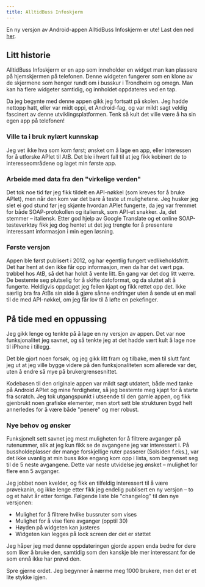 ```yaml
---
title: AlltidBuss Infoskjerm
---
```


En ny versjon av Android-appen AlltidBuss Infoskjerm er ute! Last den ned [her](https://play.google.com/store/apps/details?id=no.vtek.alltidbuss "Google Play").

## Litt historie

AlltidBuss Infoskjerm er en app som inneholder en widget man kan plassere på hjemskjermen på telefonen. Denne widgeten fungerer som en klone av de skjermene som henger rundt om i busskur i Trondheim og omegn. Man kan ha flere widgeter samtidig, og innholdet oppdateres ved en tap.

Da jeg begynte med denne appen gikk jeg fortsatt på skolen. Jeg hadde nettopp hatt, eller var midt oppi, et Android-fag, og var mildt sagt veldig fascinert av denne utviklingsplatformen. Tenk så kult det ville være å ha sin egen app på telefonen!

### Ville ta i bruk nylært kunnskap

Jeg vet ikke hva som kom først; ønsket om å lage en app, eller interessen for å utforske APIet til AtB. Det ble i hvert fall til at jeg fikk kobinert de to interesseområdene og laget min første app.

### Arbeide med data fra den "virkelige verden"

Det tok noe tid før jeg fikk tildelt en API-nøkkel (som kreves for å bruke APIet), men når den kom var det bare å teste ut mulighetene. Jeg husker jeg slet ei god stund før jeg skjønte hvordan APIet fungerte, da jeg var fremmet for både SOAP-protokollen og italiensk, som API-et snakker. Ja, det stemmer – italiensk. Etter god hjelp av Google Translate og et online SOAP-testeverktøy fikk jeg dog hentet ut det jeg trengte for å presentere interessant informasjon i min egen løsning.

### Første versjon

Appen ble først publisert i 2012, og har egentlig fungert vedlikeholdsfritt. Det har hent at den ikke får opp informasjon, men da har det vært pga. trøbbel hos AtB, så det har holdt å vente litt. En gang var det dog litt værre. De bestemte seg plutselig for å skifte datoformat, og da sluttet alt å fungerte. Heldigvis oppdaget jeg feilen kjapt og fikk rettet opp det. Ikke særlig bra fra AtBs sin side å gjøre sånne endringer uten å sende ut en mail til de med API-nøkkel, om jeg får lov til å løfte en pekefinger.

## På tide med en oppussing

Jeg gikk lenge og tenkte på å lage en ny versjon av appen. Det var noe funksjonalitet jeg savnet, og så tenkte jeg at det hadde vært kult å lage noe til iPhone i tillegg.

Det ble gjort noen forsøk, og jeg gikk litt fram og tilbake, men til slutt fant jeg ut at jeg ville bygge videre på den funksjonaliteten som allerede var der, uten å endre så mye på brukergrensesnittet.

Kodebasen til den originale appen var mildt sagt utdatert, både med tanke på Android APIet og mine ferdigheter, så jeg bestemte meg kjapt for å starte fra scratch. Jeg tok utgangspunkt i utseende til den gamle appen, og fikk gjenbrukt noen grafiske elementer, men stort sett ble strukturen bygd helt annerledes for å være både "penere" og mer robust.

### Nye behov og ønsker

Funksjonelt sett savnet jeg mest muligheten for å filtrere avganger på rutenummer, slik at jeg kun fikk se de avgangene jeg var interessert i. På bussholdeplasser der mange forskjellige ruter passerer (Solsiden f.eks.), var det ikke uvanlig at min buss ikke engang kom opp i lista, som begrenset seg til de 5 neste avgangene. Dette var neste utvidelse jeg ønsket – mulighet for flere enn 5 avganger.

Jeg jobbet noen kvelder, og fikk en tilfeldig interessert til å være prøvekanin, og ikke lenge etter fikk jeg endelig publisert en ny versjon – to og et halvt år etter forrige. Følgende liste ble "changelog" til den nye versjonen:

* Mulighet for å filtrere hvilke bussruter som vises
* Mulighet for å vise flere avganger (opptil 30)
* Høyden på widgeten kan justeres
* Widgeten kan legges på lock screen der det er støttet

Jeg håper jeg med denne oppdateringen gjorde appen enda bedre for dere som liker å bruke den, samtidig som den kanskje ble mer interessant for de som ennå ikke har prøvd den.

Spre gjerne ordet. Jeg begynner å nærme meg 1000 brukere, men det er et lite stykke igjen.